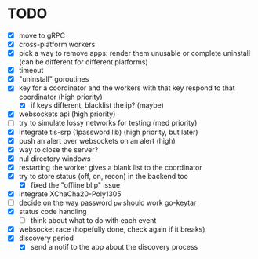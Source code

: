 # TODO

- [x] move to gRPC
- [x] cross-platform workers
- [x] pick a way to remove apps: render them unusable or complete uninstall (can be different for different platforms)
- [x] timeout
- [x] "uninstall" goroutines
- [x] key for a coordinator and the workers with that key respond to that coordinator (high priority)
    - [x] if keys different, blacklist the ip? (maybe)
- [x] websockets api (high priority)
- [ ] try to simulate lossy networks for testing (med priority)
- [x] integrate tls-srp (1password lib) (high priority, but later)
- [x] push an alert over websockets on an alert (high)
- [x] way to close the server?
- [x] nul directory windows
- [x] restarting the worker gives a blank list to the coordinator
- [x] try to store status (off, on, recon) in the backend too
    - [x] fixed the "offline blip" issue
- [x] integrate XChaCha20-Poly1305
- [ ] decide on the way password `pw` should work [go-keytar](https://github.com/xenoscopic/go-keytar)
- [x] status code handling
    - [ ] think about what to do with each event
- [x] websocket race (hopefully done, check again if it breaks)
- [x] discovery period
    - [x] send a notif to the app about the discovery process